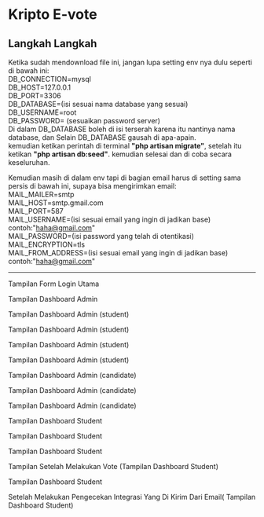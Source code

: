 # Kripto E-vote
## Langkah Langkah

Ketika sudah mendownload file ini, jangan lupa setting env nya dulu seperti di bawah ini:<br>
DB_CONNECTION=mysql <br>
DB_HOST=127.0.0.1 <br>
DB_PORT=3306 <br>
DB_DATABASE=(isi sesuai nama database yang sesuai) <br>
DB_USERNAME=root <br>
DB_PASSWORD= (sesuaikan password server)<br>
Di dalam DB_DATABASE boleh di isi terserah karena itu nantinya nama database, dan Selain DB_DATABASE gausah di apa-apain. <br>
kemudian ketikan perintah di terminal <b>"php artisan migrate"</b>, setelah itu ketikan <b>"php artisan db:seed"</b>. kemudian selesai dan di coba secara keseluruhan.<br>

Kemudian masih di dalam env tapi di bagian email harus di setting sama persis di bawah ini, supaya bisa mengirimkan email:<br>
MAIL_MAILER=smtp <br>
MAIL_HOST=smtp.gmail.com <br>
MAIL_PORT=587 <br>
MAIL_USERNAME=(isi sesuai email yang ingin di jadikan base) contoh:"haha@gmail.com"<br>
MAIL_PASSWORD=(isi password yang telah di otentikasi)<br>
MAIL_ENCRYPTION=tls <br>
MAIL_FROM_ADDRESS=(isi sesuai email yang ingin di jadikan base) contoh:"haha@gmail.com"<br>
<hr>

Tampilan Form Login Utama

Tampilan Dashboard Admin

Tampilan Dashboard Admin (student)

Tampilan Dashboard Admin (student)

Tampilan Dashboard Admin (student)

Tampilan Dashboard Admin (student)

Tampilan Dashboard Admin (candidate)

Tampilan Dashboard Admin (candidate)

Tampilan Dashboard Admin (candidate)

Tampilan Dashboard Student

Tampilan Dashboard Student

Tampilan Dashboard Student

Tampilan Setelah Melakukan Vote (Tampilan Dashboard Student)

Tampilan Dashboard Student

Setelah Melakukan Pengecekan Integrasi Yang Di Kirim Dari Email( Tampilan Dashboard Student)

